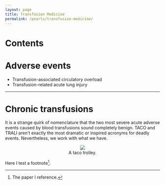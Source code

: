 ```yaml
---
layout: page
title: Transfusion Medicine
permalink: /pearls/transfusion-medicine/
---
```


# Contents
# Adverse events
* Transfusion-associated circulatory overload
* Transfusion-related acute lung injury

___

# Chronic transfusions #
It is a strange quirk of nomenclature that the two most severe acute adverse events caused by blood transfusions sound completely benign. TACO and TRALI aren't exactly the most dramatic or inspired acronyms for deadly events. Nevertheless, we work with what we have.  

<center>
<figure>
  <img src="{{site.url}}/images/taco_trali.jpeg"/>
  <figcaption>A taco trolley.</figcaption>
</figure>
</center>  

Here I test a footnote[^1].  

[^1]: The paper I reference.